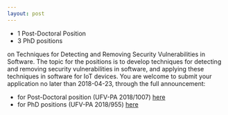 ```yaml
---
layout: post
---
```


- 1 Post-Doctoral Position
- 3 PhD positions

on Techniques for Detecting and Removing Security Vulnerabilities in Software.
The topic for the positions is to develop techniques for detecting and removing security vulnerabilities in software, and applying these techniques in software for IoT devices. You are welcome to submit your application no later than 2018-04-23, through the full announcement:

- for Post-Doctoral position (UFV-PA 2018/1007) [here](http://uu.se/en/about-uu/join-us/details/?positionId=200110)
- for PhD positions (UFV-PA 2018/955) [here](http://uu.se/en/about-uu/join-us/details/?positionId=198569)
